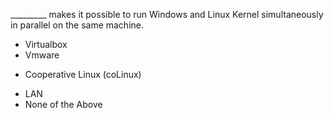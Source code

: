 _________ makes it possible to run Windows and Linux Kernel simultaneously in parallel on the same machine. 
* Virtualbox 
* Vmware 
+ Cooperative Linux (coLinux) 
* LAN 
* None of the Above 
